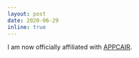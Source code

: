 ```yaml
---
layout: post
date: 2020-06-29
inline: true
---
```


I am now officially affiliated with <a rel="external nofollow" href="https://www.bits-pilani.ac.in/appcair/index.html" target="_blank">APPCAIR</a>.

